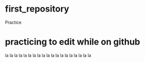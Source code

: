# first_repository
Practice
# practicing to edit while on github

la la la la la la la la la la la la la la la la la la la
